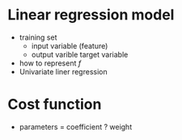 
# Linear regression model

- training set
	- input variable (feature)
	- output varible  target variable
- how to represent $f$
- Univariate liner regression

# Cost function 

- parameters = coefficient ? weight
